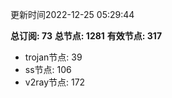 更新时间2022-12-25 05:29:44

**总订阅: 73**
**总节点: 1281**
**有效节点: 317**
- trojan节点: 39
- ss节点: 106
- v2ray节点: 172
